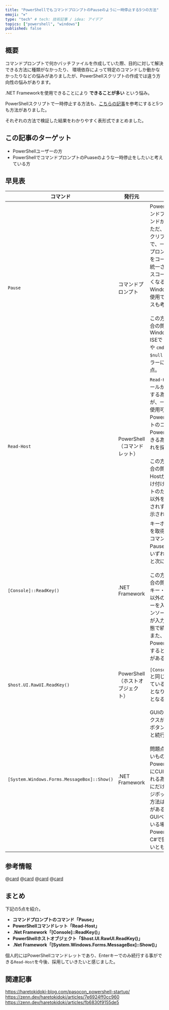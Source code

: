 ```yaml
---
title: "PowerShellでもコマンドプロンプトのPauseのように一時停止する5つの方法"
emoji: "⏸"
type: "tech" # tech: 技術記事 / idea: アイデア
topics: ["powershell", "windows"]
published: false
---
```

## 概要

コマンドプロンプトで何かバッチファイルを作成していた際、目的に対して解決できる方法に種類がなかったり、
環境依存によって特定のコマンドしか動かなかったりなどの悩みがありましたが、PowerShellスクリプトの作成では違う方向性の悩みがあります。

\.NET Frameworkを使用できることにより **できることが多い** という悩み。

PowerShellスクリプトで一時停止する方法も、[こちらの記事](https://www.fenet.jp/infla/column/technology/powershellでpauseを実現するには？pauseの代用方法も紹介！/)を参考にすると5つも方法がありました。

それぞれの方法で検証した結果をわかりやすく表形式でまとめました。

## この記事のターゲット

- PowerShellユーザーの方
- PowerShellでコマンドプロンプトのPuaseのような一時停止をしたいと考えている方

## 早見表

| コマンド | 発行元 | 解説 | 使用例 |
| --- | --- | --- | --- |
| `Pause` | コマンドプロンプト | PowerShellでもコマンドプロンプトのコマンドが使用できる。<br>ただ、PowerShellスクリプトのコード内で、一部だけコマンドプロンプトのコマンドをコーディングすると統一されておらずソースコードの可読性が悪くなる事や、今後のWindows OSによって使用できなくなるケースも考えられる。<br><br>この方法を採用した場合の問題点は、Windows PowerShell ISEで `pause > $null`  や `cmd /c pause > $null` を実行するとエラーになってしまう点。  | `pause`<br>上記のようにそのまま実行すると `“続行するには何かキーを押してください . . .”` と表示される。<br>この表示を消す場合は、`pause > $null` など標準出力を無視する方法で対応可能。<br><br>[参考情報：標準出力を無視する方法を紹介](https://zenn.dev/haretokidoki/articles/24ac3ba42d8050) |
| `Read-Host` | PowerShell<br>（コマンドレット） | `Read-Host`は、コンソールからテキスト入力する為のコマンドだが、一時停止としても使用可能。<br>PowerShellスクリプトのコード内をPowerShellで統一できる為、個人的にはこれを採用したい。<br><br>この方法を採用した場合の問題点は、Read-Hostが文字の入力を受け付けるコマンドレットのため、Enterキー以外を押した際に続行されず文字が入力・表示されてしまう点。 | 1行目：`Write-Host '一時停止中。Enterキーで続行してください。'`<br>2行目：`Read-Host > $null`<br><br>1行目でコンソール上にメッセージを表示。2行目は`Read-Host`で一時停止。標準出力は、`$null`にリダイレクトすることで無視する。 |
| `[Console]::ReadKey()` | \.NET Framework | キーボードの入力情報を取得するメソッド。コマンドプロンプトのPauseコマンド同様、いずれかのキーを押すと次に進む。<br><br>この方法を採用した場合の問題点は、Enterキー・Backspaceキー以外の文字入力するキーを入力した場合、コンソール上にその文字が入力・表示された状態で続行される点。<br>また、Windows PowerShell ISEで実行するとエラーになる点がある。 | 1行目：`Write-Host '一時停止中。いずれかのキーを押し続行してください。'`<br>2行目：`[Console]::ReadKey() > $null`<br><br>処理内容は`Write-Host`コマンドレットの使用例と同様。 |
| `$host.UI.RawUI.ReadKey()` | PowerShell<br>（ホストオブジェクト） | `[Console]::ReadKey()`と同じ機能を呼び出しているため、同じ動作となり、問題点も同様となる。 | 1行目：`Write-Host '一時停止中。いずれかのキーを押し続行してください。'`<br>2行目：`$host.UI.RawUI.ReadKey() > $null`<br><br>処理内容は`Write-Host`コマンドレットの使用例と同様。 |
| `[System.Windows.Forms.MessageBox]::Show()` | \.NET Framework | GUIのメッセージボックスが表示され、OKボタンをクリックすると続行する動き。<br><br>問題点とまではいかないものの、PowerShellは基本的にCUIベースで実行される為、一時停止の時にだけGUIのメッセージボックスを表示する方法は個人的に違和感がある。<br>GUIベースで作成している場合、PowerShellではなくC#で開発した方が良いとも感じる。 | `[System.Windows.Forms.MessageBox]::Show("一時停止中`r`nOKボタンを押し再開してください。")`<br><br>メッセージ内を`` `r`n ``で改行している。 |

## 参考情報

@[card](https://www.fenet.jp/infla/column/technology/powershellでpauseを実現するには？pauseの代用方法も紹介！/)
@[card](https://learn.microsoft.com/ja-jp/powershell/module/microsoft.powershell.utility/read-host)
@[card](https://learn.microsoft.com/ja-jp/dotnet/api/system.console.readkey)
@[card](https://learn.microsoft.com/ja-jp/dotnet/api/system.windows.messagebox.show)

## まとめ

下記の5点を紹介。

- **コマンドプロンプトのコマンド「Pause」**
- **PowerShellコマンドレット「Read-Host」**
- **\.Net Framework「[Console]::ReadKey()」**
- **PowerShellホストオブジェクト「$host.UI.RawUI.ReadKey()」**
- **\.Net Framework「[System.Windows.Forms.MessageBox]::Show()」**

個人的にはPowerShellコマンドレットであり、Enterキーでのみ続行する事ができる`Read-Host`を今後、採用していきたいと感じました。

## 関連記事

https://haretokidoki-blog.com/pasocon_powershell-startup/
https://zenn.dev/haretokidoki/articles/7e6924ff0cc960
https://zenn.dev/haretokidoki/articles/fb6830f9155de5

